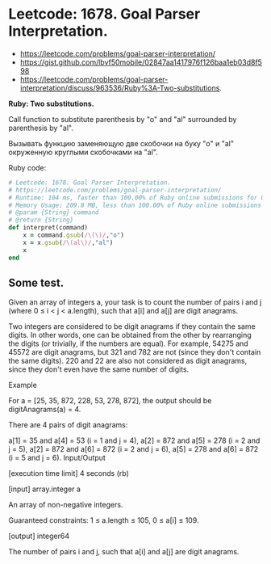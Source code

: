 # Leetcode: 1678. Goal Parser Interpretation.

- https://leetcode.com/problems/goal-parser-interpretation/
- https://gist.github.com/lbvf50mobile/02847aa1417976f126baa1eb03d8f598
- https://leetcode.com/problems/goal-parser-interpretation/discuss/963536/Ruby%3A-Two-substitutions.

**Ruby: Two substitutions.**

Call function to substitute parenthesis by "o" and "al" surrounded by parenthesis by "al".

Вызывать функцию заменяющую две скобочки на буку "o" и "al" окруженную круглыми скобочками на "al".

Ruby code:
```Ruby
# Leetcode: 1678. Goal Parser Interpretation.
# https://leetcode.com/problems/goal-parser-interpretation/
# Runtime: 104 ms, faster than 100.00% of Ruby online submissions for Goal Parser Interpretation.
# Memory Usage: 209.8 MB, less than 100.00% of Ruby online submissions for Goal Parser Interpretation.
# @param {String} command
# @return {String}
def interpret(command)
    x = command.gsub(/\(\)/,"o")
    x = x.gsub(/\(al\)/,"al")
    x
end
```

## Some test.

Given an array of integers a, your task is to count the number of pairs i and j (where 0 ≤ i < j < a.length), such that a[i] and a[j] are digit anagrams.

Two integers are considered to be digit anagrams if they contain the same digits. In other words, one can be obtained from the other by rearranging the digits (or trivially, if the numbers are equal). For example, 54275 and 45572 are digit anagrams, but 321 and 782 are not (since they don't contain the same digits). 220 and 22 are also not considered as digit anagrams, since they don't even have the same number of digits.

Example

For a = [25, 35, 872, 228, 53, 278, 872], the output should be digitAnagrams(a) = 4.

There are 4 pairs of digit anagrams:

a[1] = 35 and a[4] = 53 (i = 1 and j = 4),
a[2] = 872 and a[5] = 278 (i = 2 and j = 5),
a[2] = 872 and a[6] = 872 (i = 2 and j = 6),
a[5] = 278 and a[6] = 872 (i = 5 and j = 6).
Input/Output

[execution time limit] 4 seconds (rb)

[input] array.integer a

An array of non-negative integers.

Guaranteed constraints:
1 ≤ a.length ≤ 105,
0 ≤ a[i] ≤ 109.

[output] integer64

The number of pairs i and j, such that a[i] and a[j] are digit anagrams.